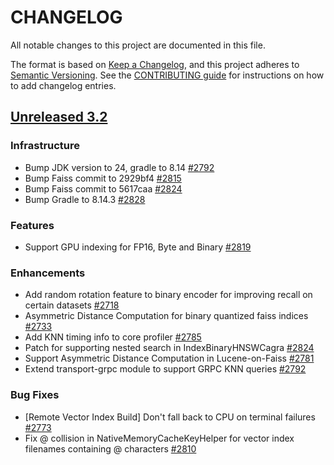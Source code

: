 
# CHANGELOG
All notable changes to this project are documented in this file.

The format is based on [Keep a Changelog](https://keepachangelog.com/en/1.0.0/), and this project adheres to [Semantic Versioning](https://semver.org/spec/v2.0.0.html). See the [CONTRIBUTING guide](./CONTRIBUTING.md#Changelog) for instructions on how to add changelog entries.

## [Unreleased 3.2](https://github.com/opensearch-project/k-NN/compare/main...HEAD)
### Infrastructure
* Bump JDK version to 24, gradle to 8.14 [#2792](https://github.com/opensearch-project/k-NN/pull/2792)
* Bump Faiss commit to 2929bf4 [#2815](https://github.com/opensearch-project/k-NN/pull/2815)
* Bump Faiss commit to 5617caa [#2824](https://github.com/opensearch-project/k-NN/pull/2824)
* Bump Gradle to 8.14.3 [#2828](https://github.com/opensearch-project/k-NN/pull/2828)

### Features
* Support GPU indexing for FP16, Byte and Binary [#2819](https://github.com/opensearch-project/k-NN/pull/2819)

### Enhancements
* Add random rotation feature to binary encoder for improving recall on certain datasets [#2718](https://github.com/opensearch-project/k-NN/pull/2718)
* Asymmetric Distance Computation for binary quantized faiss indices [#2733](https://github.com/opensearch-project/k-NN/pull/2733)
* Add KNN timing info to core profiler [#2785](https://github.com/opensearch-project/k-NN/pull/2785)
* Patch for supporting nested search in IndexBinaryHNSWCagra [#2824](https://github.com/opensearch-project/k-NN/pull/2824)
* Support Asymmetric Distance Computation in Lucene-on-Faiss [#2781](https://github.com/opensearch-project/k-NN/pull/2781)
* Extend transport-grpc module to support GRPC KNN queries [#2792](https://github.com/opensearch-project/k-NN/pull/2792)

### Bug Fixes
* [Remote Vector Index Build] Don't fall back to CPU on terminal failures [#2773](https://github.com/opensearch-project/k-NN/pull/2773)
* Fix @ collision in NativeMemoryCacheKeyHelper for vector index filenames containing @ characters [#2810](https://github.com/opensearch-project/k-NN/pull/2810)
